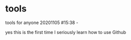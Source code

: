 # tools
tools for anyone
20201105 #15:38 - 

yes this is the first time I seriously learn how to use Github


